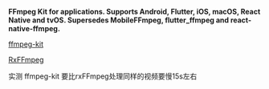 **FFmpeg Kit for applications. Supports Android, Flutter, iOS, macOS, React Native and tvOS. Supersedes MobileFFmpeg, flutter_ffmpeg and react-native-ffmpeg.**

[ffmpeg-kit](https://github.com/tanersener/ffmpeg-kit)

[RxFFmpeg](https://github.com/microshow/RxFFmpeg)

实测 ffmpeg-kit 要比rxFFmpeg处理同样的视频要慢15s左右

